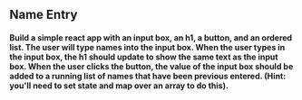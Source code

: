 ## Name Entry

#### Build a simple react app with an input box, an h1, a button, and an ordered list. The user will type names into the input box. When the user types in the input box, the h1 should update to show the same text as the input box. When the user clicks the button, the value of the input box should be added to a running list of names that have been previous entered. (Hint: you'll need to set state and map over an array to do this).